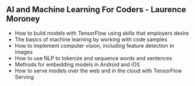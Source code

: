 ## AI and Machine Learning For Coders - Laurence Moroney


- How to build models with TensorFlow using skills that employers desire
- The basics of machine learning by working with code samples
- How to implement computer vision, including feature detection in images
- How to use NLP to tokenize and sequence words and sentences
- Methods for embedding models in Android and iOS
- How to serve models over the web and in the cloud with TensorFlow Serving

